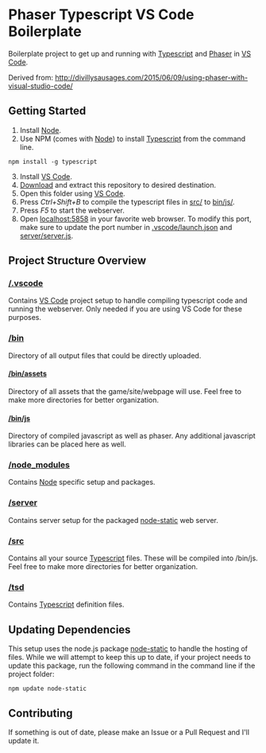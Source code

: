 # Phaser Typescript VS Code Boilerplate
Boilerplate project to get up and running with [Typescript] and [Phaser] in [VS Code].

Derived from: http://divillysausages.com/2015/06/09/using-phaser-with-visual-studio-code/

## Getting Started
1. Install [Node].
2. Use NPM (comes with [Node]) to install [Typescript] from the command line.

  ```
  npm install -g typescript
  ```

3. Install [VS Code].
4. [Download] and extract this repository to desired destination.
5. Open this folder using [VS Code].
6. Press *Ctrl+Shift+B* to compile the typescript files in [src/](src/) to [bin/js/](bin/js/).
7. Press *F5* to start the webserver.
8. Open [localhost:5858] in your favorite web browser. To modify this port, make sure to update the port number in [.vscode/launch.json](.vscode/launch.json) and [server/server.js](server/server.js).

## Project Structure Overview

### [/.vscode](/.vscode)
Contains [VS Code] project setup to handle compiling typescript code and running the webserver. Only needed if you are using VS Code for these purposes.

### [/bin](/bin)
Directory of all output files that could be directly uploaded. 

#### [/bin/assets](/bin/assets)
Directory of all assets that the game/site/webpage will use. Feel free to make more directories for better organization.

#### [/bin/js](/bin/js)
Directory of compiled javascript as well as phaser. Any additional javascript libraries can be placed here as well.

### [/node_modules](/node_modules)
Contains [Node] specific setup and packages. 

### [/server](/server)
Contains server setup for the packaged [node-static] web server.

### [/src](/src)
Contains all your source [Typescript] files. These will be compiled into /bin/js. Feel free to make more directories for better organization.

### [/tsd](/tsd)
Contains [Typescript] definition files.

## Updating Dependencies
This setup uses the node.js package [node-static] to handle the hosting of files. While we will attempt to keep this up to date, if your project needs to update this package, run the following command in the command line if the project folder:
```
npm update node-static
```

## Contributing
If something is out of date, please make an Issue or a Pull Request and I'll update it.

[Phaser]:			http://phaser.io/
[Node]: 			https://nodejs.org
[Typescript]:		https://www.npmjs.com/package/typescript
[VS Code]: 			https://code.visualstudio.com
[Download]: 		https://code.visualstudio.com/
[localhost:5858]:	localhost:5858
[node-static]:		https://github.com/cloudhead/node-static
